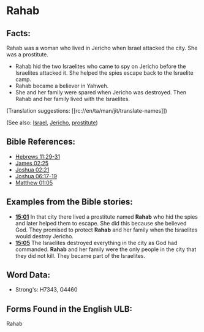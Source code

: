 # Rahab

## Facts:

Rahab was a woman who lived in Jericho when Israel attacked the city. She was a prostitute.

* Rahab hid the two Israelites who came to spy on Jericho before the Israelites attacked it. She helped the spies escape back to the Israelite camp.
* Rahab became a believer in Yahweh.
* She and her family were spared when Jericho was destroyed. Then Rahab and her family lived with the Israelites.

(Translation suggestions: [[rc://en/ta/man/jit/translate-names]])

(See also: [Israel](../kt/israel.md), [Jericho](../names/jericho.md), [prostitute](../other/prostitute.md))

## Bible References:

* [Hebrews 11:29-31](rc://en/tn/help/heb/11/29)
* [James 02:25](rc://en/tn/help/jas/02/25)
* [Joshua 02:21](rc://en/tn/help/jos/02/21)
* [Joshua 06:17-19](rc://en/tn/help/jos/06/17)
* [Matthew 01:05](rc://en/tn/help/mat/01/05)

## Examples from the Bible stories:

* __[15:01](rc://en/tn/help/obs/15/01)__ In that city there lived a prostitute named __Rahab__ who hid the spies and later helped them to escape. She did this because she believed God. They promised to protect __Rahab__ and her family when the Israelites would destroy Jericho.
* __[15:05](rc://en/tn/help/obs/15/05)__ The Israelites destroyed everything in the city as God had commanded. __Rahab__ and her family were the only people in the city that they did not kill. They became part of the Israelites.

## Word Data:

* Strong's: H7343, G4460

## Forms Found in the English ULB:

Rahab
